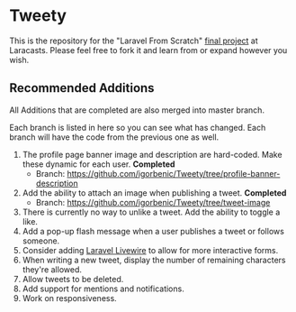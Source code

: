 # Tweety

This is the repository for the "Laravel From Scratch" [final project](https://laracasts.com/series/laravel-6-from-scratch#chapter-14) at Laracasts. Please feel free to fork it and learn from or expand however you wish.

## Recommended Additions

All Additions that are completed are also merged into master branch.

Each branch is listed in here so you can see what has changed. Each branch will have the code from the previous one as well.

1. The profile page banner image and description are hard-coded. Make these dynamic for each user. **Completed**
   - Branch: https://github.com/igorbenic/Tweety/tree/profile-banner-description
2. Add the ability to attach an image when publishing a tweet. **Completed**
   - Branch: https://github.com/igorbenic/Tweety/tree/tweet-image
3. There is currently no way to unlike a tweet. Add the ability to toggle a like.
4. Add a pop-up flash message when a user publishes a tweet or follows someone.
5. Consider adding [Laravel Livewire](https://laravel-livewire.com) to allow for more interactive forms.
6. When writing a new tweet, display the number of remaining characters they're allowed.
7. Allow tweets to be deleted.
8. Add support for mentions and notifications.
9. Work on responsiveness.
